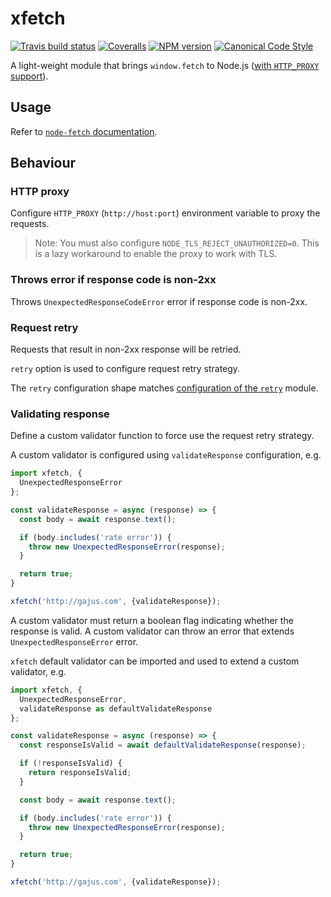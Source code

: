 # xfetch

[![Travis build status](http://img.shields.io/travis/gajus/xfetch/master.svg?style=flat-square)](https://travis-ci.org/gajus/xfetch)
[![Coveralls](https://img.shields.io/coveralls/gajus/xfetch.svg?style=flat-square)](https://coveralls.io/github/gajus/xfetch)
[![NPM version](http://img.shields.io/npm/v/xfetch.svg?style=flat-square)](https://www.npmjs.org/package/xfetch)
[![Canonical Code Style](https://img.shields.io/badge/code%20style-canonical-blue.svg?style=flat-square)](https://github.com/gajus/canonical)

A light-weight module that brings `window.fetch` to Node.js ([with `HTTP_PROXY` support](https://github.com/bitinn/node-fetch/issues/195)).

## Usage

Refer to [`node-fetch` documentation](https://github.com/bitinn/node-fetch).

## Behaviour

### HTTP proxy

Configure `HTTP_PROXY` (`http://host:port`) environment variable to proxy the requests.

> Note: You must also configure `NODE_TLS_REJECT_UNAUTHORIZED=0`.
> This is a lazy workaround to enable the proxy to work with TLS.

### Throws error if response code is non-2xx

Throws `UnexpectedResponseCodeError` error if response code is non-2xx.

### Request retry

Requests that result in non-2xx response will be retried.

`retry` option is used to configure request retry strategy.

The `retry` configuration shape matches [configuration of the `retry`](https://github.com/tim-kos/node-retry) module.

### Validating response

Define a custom validator function to force use the request retry strategy.

A custom validator is configured using `validateResponse` configuration, e.g.

```js
import xfetch, {
  UnexpectedResponseError
};

const validateResponse = async (response) => {
  const body = await response.text();

  if (body.includes('rate error')) {
    throw new UnexpectedResponseError(response);
  }

  return true;
}

xfetch('http://gajus.com', {validateResponse});

```

A custom validator must return a boolean flag indicating whether the response is valid. A custom validator can throw an error that extends `UnexpectedResponseError` error.

`xfetch` default validator can be imported and used to extend a custom validator, e.g.

```js
import xfetch, {
  UnexpectedResponseError,
  validateResponse as defaultValidateResponse
};

const validateResponse = async (response) => {
  const responseIsValid = await defaultValidateResponse(response);

  if (!responseIsValid) {
    return responseIsValid;
  }

  const body = await response.text();

  if (body.includes('rate error')) {
    throw new UnexpectedResponseError(response);
  }

  return true;
}

xfetch('http://gajus.com', {validateResponse});

```
